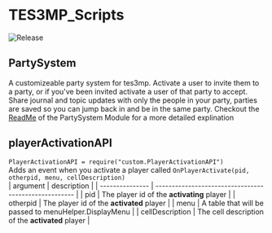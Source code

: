 # TES3MP_Scripts
![Release](https://github.com/DavidMeagher1/TES3MP_Scripts/workflows/Release/badge.svg?branch=main&event=push)

## PartySystem
A customizeable party system for tes3mp. Activate a user to invite them to a party, or if you've been invited activate a user of that party to accept. Share journal and topic updates with only the people in your party, parties are saved so you can jump back in and be in the same party.
Checkout the [ReadMe](https://github.com/DavidMeagher1/PartySystem/blob/main/README.md) of the PartySystem Module for a more detailed explination

## playerActivationAPI
`PlayerActivationAPI = require("custom.PlayerActivationAPI")`  
Adds an event when you activate a player called `OnPlayerActivate(pid, otherpid, menu, cellDescription)`  
| argument        | description                                           |
| --------------- | ----------------------------------------------------- |
| pid             | The player id of the **activating** player            |
| otherpid        | The player id of the **activated** player             |
| menu            | A table that will be passed to menuHelper.DisplayMenu |
| cellDescription | The cell description of the **activated** player      |
